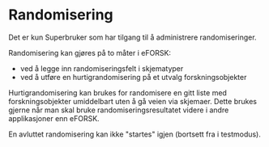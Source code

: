 # Randomisering

Det er kun Superbruker som har tilgang til å administrere randomiseringer.

Randomisering kan gjøres på to måter i eFORSK:
- ved å legge inn randomiseringsfelt i skjematyper
- ved å utføre en hurtigrandomisering på et utvalg forskningsobjekter 

Hurtigrandomisering kan brukes for randomisere en gitt liste med forskningsobjekter umiddelbart uten å gå veien via skjemaer. Dette brukes gjerne når man skal bruke randomiseringsresultatet videre i andre applikasjoner enn eFORSK.

En avluttet randomisering kan ikke "startes" igjen (bortsett fra i testmodus).
